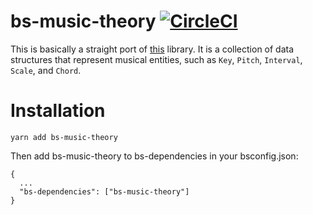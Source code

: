# bs-music-theory  [![CircleCI](https://circleci.com/gh/mattmarcello/bs-music-theory.svg?style=svg)](https://circleci.com/gh/mattmarcello/bs-music-theory)

This is basically a straight port of [this](https://github.com/cemolcay/MusicTheory) library.  It is a collection of data structures that represent musical entities, such as `Key`, `Pitch`, `Interval`, `Scale`, and `Chord`.

# Installation

```
yarn add bs-music-theory

```
Then add bs-music-theory to bs-dependencies in your bsconfig.json:

```
{
  ...
  "bs-dependencies": ["bs-music-theory"]
}
```


